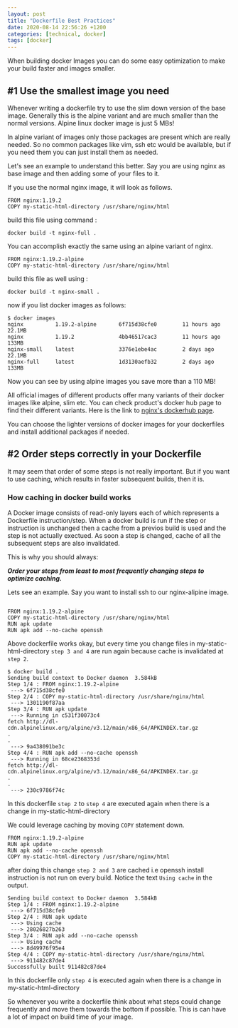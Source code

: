 ```yaml
---
layout: post
title: "Dockerfile Best Practices"
date: 2020-08-14 22:56:26 +1200
categories: [technical, docker]
tags: [docker]
---
```


When building docker Images you can do some easy optimization to make your build faster and images smaller.

## #1 Use the smallest image you need

Whenever writing a dockerfile try to use the slim down version of the base image. Generally this is the alpine variant and are much smaller than the normal versions.
Alpine linux docker image is just 5 MBs!

In alpine variant of images only those packages are present which are really needed.
So no common packages like vim, ssh etc would be available, but if you need them you can just install them as needed.

Let's see an example to understand this better.
Say you are using nginx as base image and then adding some of your files to it.

If you use the normal nginx image, it will look as follows.

```
FROM nginx:1.19.2
COPY my-static-html-directory /usr/share/nginx/html
```

build this file using command :

```
docker build -t nginx-full .
```

You can accomplish exactly the same using an alpine variant of nginx.

```
FROM nginx:1.19.2-alpine
COPY my-static-html-directory /usr/share/nginx/html
```

build this file as well using :

```
docker build -t nginx-small .
```

now if you list docker images as follows:

```
$ docker images
nginx          1.19.2-alpine       6f715d38cfe0        11 hours ago        22.1MB
nginx          1.19.2              4bb46517cac3        11 hours ago        133MB
nginx-small    latest              3376e1ebe4ac        2 days ago          22.1MB
nginx-full     latest              1d3130aefb32        2 days ago          133MB

```

Now you can see by using alpine images you save more than a 110 MB!

All official images of different products offer many variants of their docker images like alpine, slim etc. You can check product's docker hub page to find their different variants.
Here is the link to [nginx's dockerhub page](https://hub.docker.com/_/nginx).

You can choose the lighter versions of docker images for your dockerfiles and install additional packages if needed.

## #2 Order steps correctly in your Dockerfile

It may seem that order of some steps is not really important.
But if you want to use caching, which results in faster subsequent builds, then it is.

### How caching in docker build works

A Docker image consists of read-only layers each of which represents a Dockerfile instruction/step.
When a docker build is run if the step or instruction is unchanged then a cache from a previos build is used and the step is not actually exectued.
As soon a step is changed, cache of all the subsequent steps are also invalidated.

This is why you should always:

**_Order your steps from least to most frequently changing steps to optimize caching._**

Lets see an example. Say you want to install ssh to our nginx-alipine image.

```

FROM nginx:1.19.2-alpine
COPY my-static-html-directory /usr/share/nginx/html
RUN apk update
RUN apk add --no-cache openssh

```

Above dockerfile works okay, but every time you change files in my-static-html-directory `step 3 and 4` are run again because cache is invalidated at `step 2`.

```
$ docker build .
Sending build context to Docker daemon  3.584kB
Step 1/4 : FROM nginx:1.19.2-alpine
 ---> 6f715d38cfe0
Step 2/4 : COPY my-static-html-directory /usr/share/nginx/html
 ---> 1301190f87aa
Step 3/4 : RUN apk update
 ---> Running in c531f30073c4
fetch http://dl-cdn.alpinelinux.org/alpine/v3.12/main/x86_64/APKINDEX.tar.gz
.
.
 ---> 9a438091be3c
Step 4/4 : RUN apk add --no-cache openssh
 ---> Running in 68ce2368353d
fetch http://dl-cdn.alpinelinux.org/alpine/v3.12/main/x86_64/APKINDEX.tar.gz
.
.
 ---> 230c9786f74c

```

In this dockerfile `step 2` to `step 4` are executed again when there is a change in my-static-html-directory

We could leverage caching by moving `COPY` statement down.

```
FROM nginx:1.19.2-alpine
RUN apk update
RUN apk add --no-cache openssh
COPY my-static-html-directory /usr/share/nginx/html
```

after doing this change `step 2 and 3` are cached i.e openssh install instruction is not run on every build. Notice the text `Using cache` in the output.

```
Sending build context to Docker daemon  3.584kB
Step 1/4 : FROM nginx:1.19.2-alpine
 ---> 6f715d38cfe0
Step 2/4 : RUN apk update
 ---> Using cache
 ---> 28026827b263
Step 3/4 : RUN apk add --no-cache openssh
 ---> Using cache
 ---> 8d49976f95e4
Step 4/4 : COPY my-static-html-directory /usr/share/nginx/html
 ---> 911482c87de4
Successfully built 911482c87de4
```

In this dockerfile only `step 4` is executed again when there is a change in my-static-html-directory

So whenever you write a dockerfile think about what steps could change frequently and move them towards the bottom if possible. This is can have a lot of impact on build time of your image.
